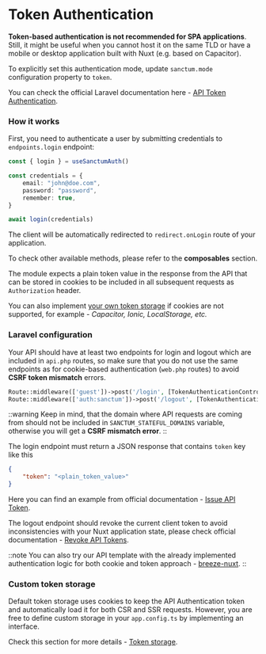 # Token Authentication

**Token-based authentication is not recommended for SPA applications**. Still, it might be useful when you cannot host it on the same TLD or have a mobile or desktop application built with Nuxt (e.g. based on Capacitor).

To explicitly set this authentication mode, update `sanctum.mode` configuration property to `token`.

You can check the official Laravel documentation here - [API Token Authentication](https://laravel.com/docs/11.x/sanctum#api-token-authentication).

### How it works

First, you need to authenticate a user by submitting credentials to `endpoints.login` endpoint:

```typescript [components/LoginForm.vue]
const { login } = useSanctumAuth()

const credentials = {
    email: "john@doe.com",
    password: "password",
    remember: true,
}

await login(credentials)
```

The client will be automatically redirected to `redirect.onLogin` route of your application.

To check other available methods, please refer to the **composables** section.

The module expects a plain token value in the response from the API that can be stored in cookies to be included in all subsequent requests as `Authorization` header.

You can also implement [your own token storage](../advanced/token-storage.md) if cookies are not supported, for example - _Capacitor, Ionic, LocalStorage, etc._

### Laravel configuration

Your API should have at least two endpoints for login and logout which are included in `api.php` routes, so make sure that you do not use the same endpoints as for cookie-based authentication (`web.php` routes) to avoid **CSRF token mismatch** errors.

```php [routes/api.php]
Route::middleware(['guest'])->post('/login', [TokenAuthenticationController::class, 'store']);
Route::middleware(['auth:sanctum'])->post('/logout', [TokenAuthenticationController::class, 'destroy']);
```

::warning
Keep in mind, that the domain where API requests are coming from should not be included in `SANCTUM_STATEFUL_DOMAINS` variable, otherwise you will get a **CSRF mismatch error**.
::

The login endpoint must return a JSON response that contains `token` key like this

```json
{
    "token": "<plain_token_value>"
}
```

Here you can find an example from official documentation - [Issue API Token](https://laravel.com/docs/11.x/sanctum#issuing-api-tokens).

The logout endpoint should revoke the current client token to avoid inconsistencies with your Nuxt application state, please check official documentation - [Revoke API Tokens](https://laravel.com/docs/11.x/sanctum#revoking-tokens).

::note
You can also try our API template with the already implemented authentication logic for both cookie and token approach - [breeze-nuxt](../advanced/breeze-nuxt-template.md).
::

### Custom token storage

Default token storage uses cookies to keep the API Authentication token and automatically load it for both CSR and SSR requests. However, you are free to define custom storage in your `app.config.ts` by implementing an interface.

Check this section for more details - [Token storage](../advanced/token-storage.md).
